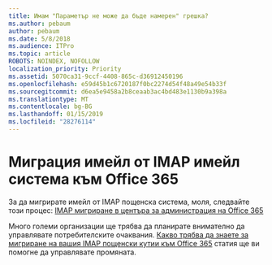 ```yaml
---
title: Имам "Параметър не може да бъде намерен" грешка?
ms.author: pebaum
author: pebaum
ms.date: 5/8/2018
ms.audience: ITPro
ms.topic: article
ROBOTS: NOINDEX, NOFOLLOW
localization_priority: Priority
ms.assetid: 5070ca31-9ccf-4408-865c-d36912450196
ms.openlocfilehash: e59d45b1c6720187f0bc2274d54f48a49e54b33f
ms.sourcegitcommit: d6ea5e9458a2b8ceaab3ac4bd483e1130b9a398a
ms.translationtype: MT
ms.contentlocale: bg-BG
ms.lasthandoff: 01/15/2019
ms.locfileid: "28276114"
---
```

# <a name="migrating-email-from-imap-email-system-to-office-365"></a>Миграция имейл от IMAP имейл система към Office 365

За да мигрирате имейл от IMAP пощенска система, моля, следвайте този процес: [IMAP мигриране в центъра за администрация на Office 365](https://support.office.com/article/4682f2e4-f720-4868-91ab-207f5b0c325d)
  
Много големи организации ще трябва да планирате внимателно да управлявате потребителските очаквания. [Какво трябва да знаете за мигриране на вашия IMAP пощенски кутии към Office 365](https://support.office.com/article/3fe19996-29bc-4879-aab9-5a622b2f1481) статия ще ви помогне да управлявате промяната. 
  

